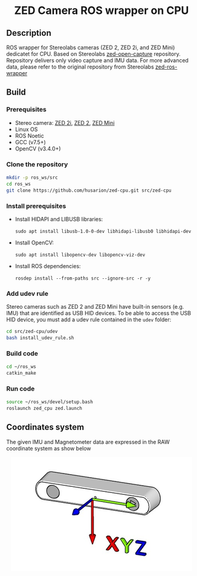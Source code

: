 <h1 align="center">
  ZED Camera ROS wrapper on CPU
</h1>


## Description
ROS wrapper for Stereolabs cameras (ZED 2, ZED 2i, and ZED Mini) dedicatet for CPU. Based on Stereolabs [zed-open-capture](https://github.com/stereolabs/zed-open-capture) repository. Repository delivers only video capture and IMU data. For more advanced data, please refer to the original repository from Stereolabs [zed-ros-wrapper](https://github.com/stereolabs/zed-ros-wrapper)

## Build

### Prerequisites

 * Stereo camera: [ZED 2i](https://www.stereolabs.com/zed-2i/), [ZED 2](https://www.stereolabs.com/zed-2/), [ZED Mini](https://www.stereolabs.com/zed-mini/)
 * Linux OS
 * ROS Noetic
 * GCC (v7.5+)
 * OpenCV (v3.4.0+)

### Clone the repository

```bash
mkdir -p ros_ws/src
cd ros_ws
git clone https://github.com/husarion/zed-cpu.git src/zed-cpu
```

### Install prerequisites

* Install HIDAPI and LIBUSB libraries:

    `sudo apt install libusb-1.0-0-dev libhidapi-libusb0 libhidapi-dev`

* Install OpenCV:

    `sudo apt install libopencv-dev libopencv-viz-dev`

* Install ROS dependencies:

    `rosdep install --from-paths src --ignore-src -r -y`


### Add udev rule
Stereo cameras such as ZED 2 and ZED Mini have built-in sensors (e.g. IMU) that are identified as USB HID devices.
To be able to access the USB HID device, you must add a udev rule contained in the `udev` folder:

```bash
cd src/zed-cpu/udev
bash install_udev_rule.sh
```

### Build code

```bash
cd ~/ros_ws
catkin_make
```
### Run code

```bash
source ~/ros_ws/devel/setup.bash
roslaunch zed_cpu zed.launch
```

## Coordinates system

The given IMU and Magnetometer data are expressed in the RAW coordinate system as show below

<div align="center">

![](./images/imu_axis.jpg)

</div>